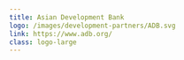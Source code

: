 ```yaml
---
title: Asian Development Bank
logo: /images/development-partners/ADB.svg
link: https://www.adb.org/
class: logo-large
---
```

